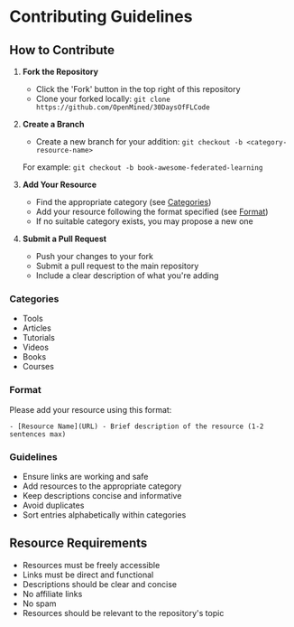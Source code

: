 # Contributing Guidelines

## How to Contribute

1. **Fork the Repository**
   - Click the 'Fork' button in the top right of this repository
   - Clone your forked locally: `git clone https://github.com/OpenMined/30DaysOfFLCode`

2. **Create a Branch**
   - Create a new branch for your addition: `git checkout -b <category-resource-name>`

   For example: `git checkout -b book-awesome-federated-learning`

3. **Add Your Resource**
   - Find the appropriate category (see [Categories](#categories))
   - Add your resource following the format specified (see [Format](#format))
   - If no suitable category exists, you may propose a new one

4. **Submit a Pull Request**
   - Push your changes to your fork
   - Submit a pull request to the main repository
   - Include a clear description of what you're adding

### Categories
- Tools
- Articles
- Tutorials
- Videos
- Books
- Courses

### Format
Please add your resource using this format:
```
- [Resource Name](URL) - Brief description of the resource (1-2 sentences max)
```

### Guidelines
- Ensure links are working and safe
- Add resources to the appropriate category
- Keep descriptions concise and informative
- Avoid duplicates
- Sort entries alphabetically within categories


## Resource Requirements

- Resources must be freely accessible
- Links must be direct and functional
- Descriptions should be clear and concise
- No affiliate links
- No spam
- Resources should be relevant to the repository's topic

